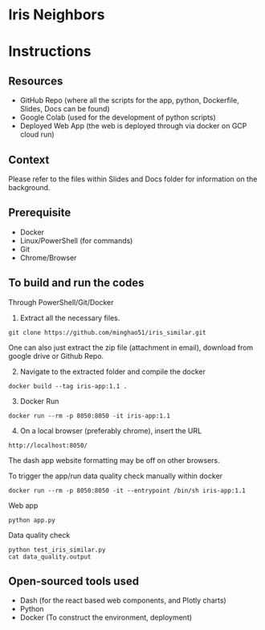# Iris Neighbors

# Instructions

## Resources

- GitHub Repo (where all the scripts for the app, python, Dockerfile, Slides, Docs can be found)
- Google Colab (used for the development of python scripts)
- Deployed Web App (the web is deployed through via docker on GCP cloud run)

## Context
Please refer to the files within Slides and Docs folder for information on the background.

## Prerequisite
- Docker
- Linux/PowerShell (for commands)
- Git
- Chrome/Browser

## To build and run the codes
Through PowerShell/Git/Docker
1. Extract all the necessary files.

```
git clone https://github.com/minghao51/iris_similar.git
```

One can also just extract the zip file (attachment in email), download from google drive or Github Repo.

2. Navigate to the extracted folder and compile the docker

```
docker build --tag iris-app:1.1 .
```

3. Docker Run

```
docker run --rm -p 8050:8050 -it iris-app:1.1
```

4. On a local browser (preferably chrome), insert the URL
```
http://localhost:8050/
```
The dash app website formatting may be off on other browsers.

To trigger the app/run data quality check manually within docker
```
docker run --rm -p 8050:8050 -it --entrypoint /bin/sh iris-app:1.1
```

Web app
```
python app.py
```

Data quality check
```
python test_iris_similar.py
cat data_quality.output
```

## Open-sourced tools used
- Dash (for the react based web components, and Plotly charts)
- Python
- Docker (To construct the environment, deployment)
